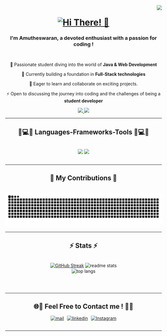 <img align="right" src="https://visitor-badge.laobi.icu/badge?page_id=GowthamXeno.GowthamXeno" />

<h1 align="center">
    <a href="https://git.io/typing-svg"><img src="https://readme-typing-svg.demolab.com?font=Righteous&size=35&duration=3500&pause=500&center=true&random=false&width=500&height=70&lines=Hi+There!+%F0%9F%91%8B;I'm+Gowtham;Programming+Enthusiast+;Full+Stack+Web+Developer" alt="Hi There! 👋 " /></a>
</h1>

<h3 align="center">I'm Amutheswaran, a devoted enthusiast with a passion for coding !</h3>

<br/>

<div align="center">
 
 🔭 Passionate student diving into the world of **Java & Web Development**
 
 🌱 Currently building a foundation in **Full-Stack technologies**

🚀 Eager to learn and collaborate on exciting projects.

⚡ Open to discussing the journey into coding and the challenges of being a **student developer**

 </div>
 
<div align="center"> 
  <a href="mailto:amudheswaran@gmail.com">
    <img src="https://img.shields.io/badge/Gmail-333333?style=for-the-badge&logo=gmail&logoColor=red" />
  </a>
  <a href="https://www.linkedin.com/in/amutheswaran-jd" target="_blank">
    <img src="https://img.shields.io/badge/LinkedIn-0077B5?style=for-the-badge&logo=linkedin&logoColor=white" target="_blank" />
  </a>
<!--   <a href="https://portfoliogowtham.vercel.app/" target="_blank">
     <img src="https://img.shields.io/badge/Portfolio-FF5722?style=for-the-badge&logo=todoist&logoColor=white" target="_blank" /> <!-- sqlite, safari, google-chrome are other good icon options -->
<!--   </a> -->
</div>

 <hr/>
 
<h2 align="center">🌟💻🔧 Languages-Frameworks-Tools 🔧💻🌟</h2>
<br/>
<div align="center">
    <img src="https://skillicons.dev/icons?i=java,javascript,mysql,git,github" />
    <img src="https://skillicons.dev/icons?i=html,css,vscode,bootstrap." /><br>
</div>

<br/>
<hr/>

<div align="center">
  <h2>🐍 My Contributions 🐍</h2>
  <br>
  <picture>
  <source
    media="(prefers-color-scheme: dark)"
    srcset="https://raw.githubusercontent.com/GowthamXeno/GowthamXeno/output/github-contribution-grid-snake-dark-xeno.svg"
  />
  <source
    media="(prefers-color-scheme: light)"
    srcset="https://raw.githubusercontent.com/GowthamXeno/GowthamXeno/output/github-contribution-grid-snake.svg"
  />
  <img
    alt="github contribution grid snake animation"
    src="https://raw.githubusercontent.com/GowthamXeno/GowthamXeno/output/github-contribution-grid-snake-dark-xeno.svg"
  />
</picture>
  
  <br/>
</div>

<hr/>

<h2 align="center">⚡ Stats ⚡</h2>
<br>
<div align=center>
  <a href="https://git.io/streak-stats"><img src="https://streak-stats.demolab.com?user=Amutheswaran2004&theme=transparent&hide_border=true" alt="GitHub Streak" /></a>
  <img width=390 src="https://github-readme-stats-salesp07.vercel.app/api?username=Amutheswaran2004&count_private=true&show_icons=true&theme=transparent&rank_icon=github&hide_border=true" alt="readme stats"/>
  <br/>
  <img width=325 align="center" src="https://github-readme-stats-salesp07.vercel.app/api/top-langs/?username=Amutheswaran2004&hide=HTML&langs_count=8&layout=compact&theme=transparent&hide_border=true&exclude_repo=github-readme-stats" alt="top langs" />
</div>

<br/><br/>


<hr/>

<h2 align="center">🌐👥 Feel Free to Contact me ! 👥🌐</h2>

<div align="center" style="display: flex;justify-content:center; gap: 10px;">
  <a href="mailto:amudheswaran@gmail.com" target="_blank">
    <img src="https://socialize-md.vercel.app/api/badge/mail" width="52" height="40" alt="mail"  />
  </a>
  <a href="www.linkedin.com/in/amutheswaran-jd" target="_blank">
    <img src="https://socialize-md.vercel.app/api/badge/linkedin" width="52" height="40" alt="linkedin"  />
  </a>
  <a href="https://www.instagram.com/_amudesh73_" target="_blank">
    <img src="https://socialize-md.vercel.app/api/badge/instagram" width="52" height="40" alt="Instagram"  />
<!--   </a>
   <a href="https://discord.gg/https://discord.gg/aVx39y5Eq6" target="_blank">
    <img src="https://socialize-md.vercel.app/api/badge/discord" width="52" height="40" alt="Discord"  />
  </a> -->
</div>
<br/>
<hr/>
<!-- <h2 align="center">💰✨ Show Your Support! ✨💰</h2>
<div align="center">
<a href="https://www.buymeacoffee.com/gowthamxeno" target="_blank">
  <img src="https://img.buymeacoffee.com/button-api/?text=Buy%20me%20a%20coffee&emoji=%E2%98%95&slug=gowthamxeno&button_colour=FFDD00&font_colour=000000&font_family=Comic&outline_colour=000000&coffee_colour=ffffff" alt="Buy Me a Coffee">
</a> -->
</div>

<br/>
